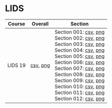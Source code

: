 # LIDS

| Course | Overall | Section |
| ------ | ------- | ------- |
| LIDS 19 | [csv](https://github.com/UCSD-Historical-Enrollment-Data/2024Winter/blob/main/overall/LIDS%2019.csv), [png](https://raw.githubusercontent.com/UCSD-Historical-Enrollment-Data/2024Winter/main/plot_overall/LIDS%2019.png) | Section 001: [csv](https://github.com/UCSD-Historical-Enrollment-Data/2024Winter/blob/main/section/LIDS%2019_001.csv), [png](https://raw.githubusercontent.com/UCSD-Historical-Enrollment-Data/2024Winter/main/plot_section/LIDS%2019_001.png)<br>Section 002: [csv](https://github.com/UCSD-Historical-Enrollment-Data/2024Winter/blob/main/section/LIDS%2019_002.csv), [png](https://raw.githubusercontent.com/UCSD-Historical-Enrollment-Data/2024Winter/main/plot_section/LIDS%2019_002.png)<br>Section 003: [csv](https://github.com/UCSD-Historical-Enrollment-Data/2024Winter/blob/main/section/LIDS%2019_003.csv), [png](https://raw.githubusercontent.com/UCSD-Historical-Enrollment-Data/2024Winter/main/plot_section/LIDS%2019_003.png)<br>Section 004: [csv](https://github.com/UCSD-Historical-Enrollment-Data/2024Winter/blob/main/section/LIDS%2019_004.csv), [png](https://raw.githubusercontent.com/UCSD-Historical-Enrollment-Data/2024Winter/main/plot_section/LIDS%2019_004.png)<br>Section 005: [csv](https://github.com/UCSD-Historical-Enrollment-Data/2024Winter/blob/main/section/LIDS%2019_005.csv), [png](https://raw.githubusercontent.com/UCSD-Historical-Enrollment-Data/2024Winter/main/plot_section/LIDS%2019_005.png)<br>Section 006: [csv](https://github.com/UCSD-Historical-Enrollment-Data/2024Winter/blob/main/section/LIDS%2019_006.csv), [png](https://raw.githubusercontent.com/UCSD-Historical-Enrollment-Data/2024Winter/main/plot_section/LIDS%2019_006.png)<br>Section 007: [csv](https://github.com/UCSD-Historical-Enrollment-Data/2024Winter/blob/main/section/LIDS%2019_007.csv), [png](https://raw.githubusercontent.com/UCSD-Historical-Enrollment-Data/2024Winter/main/plot_section/LIDS%2019_007.png)<br>Section 008: [csv](https://github.com/UCSD-Historical-Enrollment-Data/2024Winter/blob/main/section/LIDS%2019_008.csv), [png](https://raw.githubusercontent.com/UCSD-Historical-Enrollment-Data/2024Winter/main/plot_section/LIDS%2019_008.png)<br>Section 009: [csv](https://github.com/UCSD-Historical-Enrollment-Data/2024Winter/blob/main/section/LIDS%2019_009.csv), [png](https://raw.githubusercontent.com/UCSD-Historical-Enrollment-Data/2024Winter/main/plot_section/LIDS%2019_009.png)<br>Section 010: [csv](https://github.com/UCSD-Historical-Enrollment-Data/2024Winter/blob/main/section/LIDS%2019_010.csv), [png](https://raw.githubusercontent.com/UCSD-Historical-Enrollment-Data/2024Winter/main/plot_section/LIDS%2019_010.png)<br>Section 011: [csv](https://github.com/UCSD-Historical-Enrollment-Data/2024Winter/blob/main/section/LIDS%2019_011.csv), [png](https://raw.githubusercontent.com/UCSD-Historical-Enrollment-Data/2024Winter/main/plot_section/LIDS%2019_011.png)<br>Section 012: [csv](https://github.com/UCSD-Historical-Enrollment-Data/2024Winter/blob/main/section/LIDS%2019_012.csv), [png](https://raw.githubusercontent.com/UCSD-Historical-Enrollment-Data/2024Winter/main/plot_section/LIDS%2019_012.png) |
